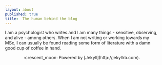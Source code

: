 ```yaml
---
layout: about
published: true
title:  The human behind the blog
---
```


I am a psychologist who writes and I am many things - sensitive, observing, and alive - among others. When I am not writing or working towards my MSc, I can usually be found reading some form of literature with a damn good cup of coffee in hand.

<p align="center">:crescent_moon:
Powered by [Jekyll](http://jekyllrb.com).</p>
